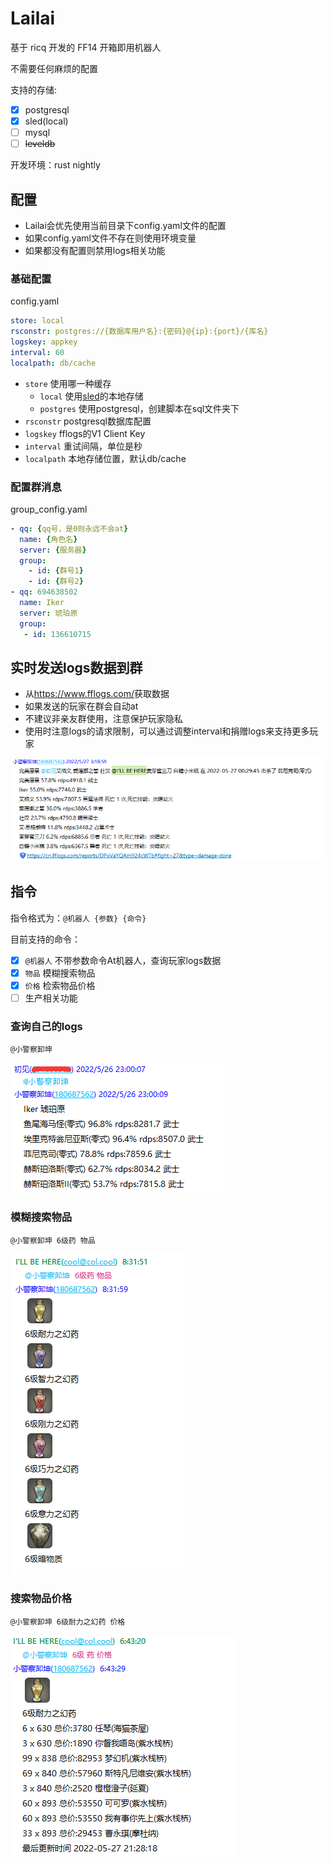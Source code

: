 # Lailai

基于 ricq 开发的 FF14 开箱即用机器人

不需要任何麻烦的配置

支持的存储:

- [x] postgresql
- [x] sled(local)
- [ ] mysql
- [ ] ~~leveldb~~

开发环境：rust nightly

## 配置

- Lailai会优先使用当前目录下config.yaml文件的配置
- 如果config.yaml文件不存在则使用环境变量
- 如果都没有配置则禁用logs相关功能

### 基础配置

config.yaml

``` yaml
store: local
rsconstr: postgres://{数据库用户名}:{密码}@{ip}:{port}/{库名}
logskey: appkey
interval: 60
localpath: db/cache
```

- `store` 使用哪一种缓存
  - `local` 使用[sled](https://github.com/spacejam/sled)的本地存储
  - `postgres` 使用postgresql，创建脚本在sql文件夹下
- `rsconstr` postgresql数据库配置
- `logskey` fflogs的V1 Client Key
- `interval` 重试间隔，单位是秒
- `localpath` 本地存储位置，默认db/cache

### 配置群消息

group_config.yaml

``` yaml
- qq: {qq号，是0则永远不会at}
  name: {角色名}
  server: {服务器}
  group: 
    - id: {群号1}
    - id: {群号2}
- qq: 694638502
  name: Iker
  server: 琥珀原
  group: 
   - id: 136610715
```

## 实时发送logs数据到群

- 从<https://www.fflogs.com/>获取数据
- 如果发送的玩家在群会自动at
- 不建议非亲友群使用，注意保护玩家隐私
- 使用时注意logs的请求限制，可以通过调整interval和捐赠logs来支持更多玩家

![发送logs到群](README/report.png)

## 指令

指令格式为：`@机器人 {参数} {命令}`

目前支持的命令：

- [x] `@机器人` 不带参数命令At机器人，查询玩家logs数据
- [x] `物品` 模糊搜索物品
- [x] `价格` 检索物品价格
- [ ] 生产相关功能

### 查询自己的logs

`@小警察卸坤`

![查询logs](README/high.png)

### 模糊搜索物品

`@小警察卸坤 6级药 物品`

![模糊搜索物品](README/wupin.png)

### 搜索物品价格

`@小警察卸坤 6级耐力之幻药 价格`

![搜索物品价格](README/jiage.png)
